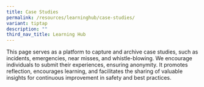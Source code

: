 ```yaml
---
title: Case Studies
permalink: /resources/learninghub/case-studies/
variant: tiptap
description: ""
third_nav_title: Learning Hub
---
```

<p>This page serves as a platform to capture and archive case studies, such as incidents, emergencies, near misses, and whistle-blowing. We encourage individuals to submit their experiences, ensuring anonymity. It promotes reflection, encourages learning, and facilitates the sharing of valuable insights for continuous improvement in safety and best practices.</p>